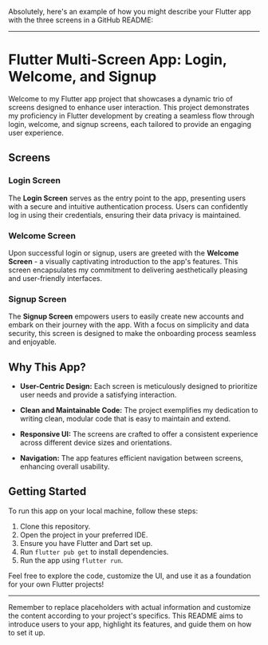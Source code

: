 Absolutely, here's an example of how you might describe your Flutter app with the three screens in a GitHub README:

---

# Flutter Multi-Screen App: Login, Welcome, and Signup

Welcome to my Flutter app project that showcases a dynamic trio of screens designed to enhance user interaction. This project demonstrates my proficiency in Flutter development by creating a seamless flow through login, welcome, and signup screens, each tailored to provide an engaging user experience.

## Screens

### Login Screen
The **Login Screen** serves as the entry point to the app, presenting users with a secure and intuitive authentication process. Users can confidently log in using their credentials, ensuring their data privacy is maintained.

### Welcome Screen
Upon successful login or signup, users are greeted with the **Welcome Screen** - a visually captivating introduction to the app's features. This screen encapsulates my commitment to delivering aesthetically pleasing and user-friendly interfaces.

### Signup Screen
The **Signup Screen** empowers users to easily create new accounts and embark on their journey with the app. With a focus on simplicity and data security, this screen is designed to make the onboarding process seamless and enjoyable.

## Why This App?

- **User-Centric Design:** Each screen is meticulously designed to prioritize user needs and provide a satisfying interaction.

- **Clean and Maintainable Code:** The project exemplifies my dedication to writing clean, modular code that is easy to maintain and extend.

- **Responsive UI:** The screens are crafted to offer a consistent experience across different device sizes and orientations.

- **Navigation:** The app features efficient navigation between screens, enhancing overall usability.

## Getting Started

To run this app on your local machine, follow these steps:

1. Clone this repository.
2. Open the project in your preferred IDE.
3. Ensure you have Flutter and Dart set up.
4. Run `flutter pub get` to install dependencies.
5. Run the app using `flutter run`.

Feel free to explore the code, customize the UI, and use it as a foundation for your own Flutter projects!

---

Remember to replace placeholders with actual information and customize the content according to your project's specifics. This README aims to introduce users to your app, highlight its features, and guide them on how to set it up.
